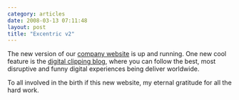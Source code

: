 ```yaml
---
category: articles
date: 2008-03-13 07:11:48
layout: post
title: "Excentric v2"
---
```


<p>The new version of our <a href="http://excentric.pt/">company website</a> is up and running. One new cool feature is the <a href="http://blog.excentric.pt/">digital clipping blog</a>, where you can follow the best, most disruptive and funny digital experiences being deliver worldwide.</p><p>To all involved in the birth if this new website, my eternal gratitude for all the hard work.</p>
